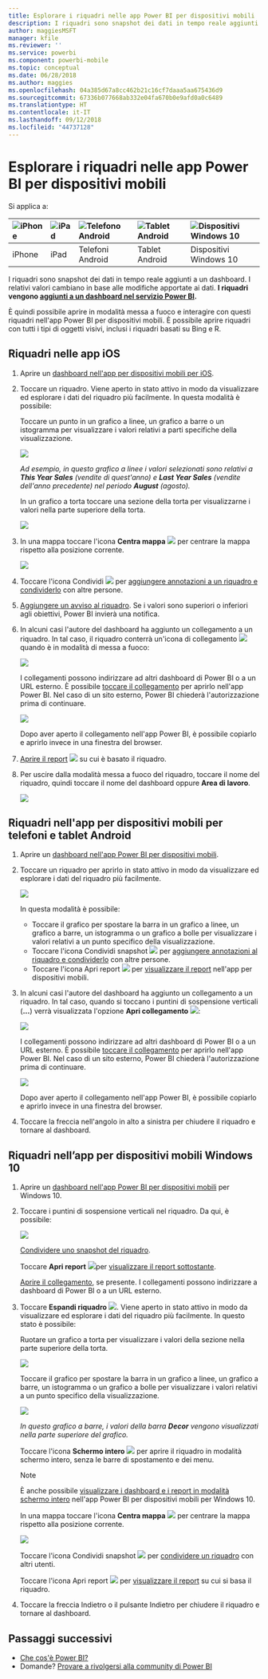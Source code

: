 ```yaml
---
title: Esplorare i riquadri nelle app Power BI per dispositivi mobili
description: I riquadri sono snapshot dei dati in tempo reale aggiunti a un dashboard. Informazioni sull'interazione con i riquadri nell'app Power BI per dispositivi mobili.
author: maggiesMSFT
manager: kfile
ms.reviewer: ''
ms.service: powerbi
ms.component: powerbi-mobile
ms.topic: conceptual
ms.date: 06/28/2018
ms.author: maggies
ms.openlocfilehash: 04a385d67a8cc462b21c16cf7daaa5aa675436d9
ms.sourcegitcommit: 67336b077668ab332e04fa670b0e9afd0a0c6489
ms.translationtype: HT
ms.contentlocale: it-IT
ms.lasthandoff: 09/12/2018
ms.locfileid: "44737128"
---
```

# <a name="explore-tiles-in-the-power-bi-mobile-apps"></a>Esplorare i riquadri nelle app Power BI per dispositivi mobili
Si applica a:

| ![iPhone](./media/mobile-tiles-in-the-mobile-apps/iphone-logo-50-px.png) | ![iPad](./media/mobile-tiles-in-the-mobile-apps/ipad-logo-50-px.png) | ![Telefono Android](./media/mobile-tiles-in-the-mobile-apps/android-phone-logo-50-px.png) | ![Tablet Android](./media/mobile-tiles-in-the-mobile-apps/android-tablet-logo-50-px.png) | ![Dispositivi Windows 10](./media/mobile-tiles-in-the-mobile-apps/win-10-logo-50-px.png) |
|:--- |:--- |:--- |:--- |:--- |
| iPhone |iPad |Telefoni Android |Tablet Android |Dispositivi Windows 10 |

I riquadri sono snapshot dei dati in tempo reale aggiunti a un dashboard. I relativi valori cambiano in base alle modifiche apportate ai dati. **I riquadri vengono [aggiunti a un dashboard nel servizio Power BI](../../service-dashboard-tiles.md).** 

È quindi possibile aprire in modalità messa a fuoco e interagire con questi riquadri nell'app Power BI per dispositivi mobili. È possibile aprire riquadri con tutti i tipi di oggetti visivi, inclusi i riquadri basati su Bing e R.

## <a name="tiles-in-the-ios-apps"></a>Riquadri nelle app iOS

1. Aprire un [dashboard nell'app per dispositivi mobili per iOS](mobile-apps-view-dashboard.md).
2. Toccare un riquadro. Viene aperto in stato attivo in modo da visualizzare ed esplorare i dati del riquadro più facilmente. In questa modalità è possibile:
   
   Toccare un punto in un grafico a linee, un grafico a barre o un istogramma per visualizzare i valori relativi a parti specifiche della visualizzazione.
   
    ![](media/mobile-tiles-in-the-mobile-apps/power-bi-iphone-line-tile-values.png)
   
   *Ad esempio, in questo grafico a linee i valori selezionati sono relativi a **This Year Sales** (vendite di quest'anno) e **Last Year Sales** (vendite dell'anno precedente) nel periodo **August** (agosto).*  
   
   In un grafico a torta toccare una sezione della torta per visualizzarne i valori nella parte superiore della torta.  
   
   ![](media/mobile-tiles-in-the-mobile-apps/power-bi-ipad-tile-pie.png)
3. In una mappa toccare l'icona **Centra mappa** ![](media/mobile-tiles-in-the-mobile-apps/power-bi-center-map-icon.png) per centrare la mappa rispetto alla posizione corrente.
   
     ![](media/mobile-tiles-in-the-mobile-apps/power-bi-ipad-center-map.png)
4. Toccare l'icona Condividi ![](./media/mobile-tiles-in-the-mobile-apps/power-bi-iphone-share-icon.png) per [aggiungere annotazioni a un riquadro e condividerlo](mobile-annotate-and-share-a-tile-from-the-mobile-apps.md) con altre persone.
5. [Aggiungere un avviso al riquadro](mobile-set-data-alerts-in-the-mobile-apps.md). Se i valori sono superiori o inferiori agli obiettivi, Power BI invierà una notifica.
6. In alcuni casi l'autore del dashboard ha aggiunto un collegamento a un riquadro. In tal caso, il riquadro conterrà un'icona di collegamento ![](media/mobile-tiles-in-the-mobile-apps/power-bi-iphone-link-icon.png) quando è in modalità di messa a fuoco:
   
    ![](media/mobile-tiles-in-the-mobile-apps/power-bi-iphone-tile-link.png)
   
    I collegamenti possono indirizzare ad altri dashboard di Power BI o a un URL esterno. È possibile [toccare il collegamento](../../service-dashboard-edit-tile.md#hyperlink) per aprirlo nell'app Power BI. Nel caso di un sito esterno, Power BI chiederà l'autorizzazione prima di continuare.
   
    ![](media/mobile-tiles-in-the-mobile-apps/pbi_andr_openlinkmessage.png)
   
    Dopo aver aperto il collegamento nell'app Power BI, è possibile copiarlo e aprirlo invece in una finestra del browser.
7. [Aprire il report](mobile-reports-in-the-mobile-apps.md) ![](././media/mobile-tiles-in-the-mobile-apps/power-bi-ipad-open-report-icon.png) su cui è basato il riquadro.
8. Per uscire dalla modalità messa a fuoco del riquadro, toccare il nome del riquadro, quindi toccare il nome del dashboard oppure **Area di lavoro**.
   
    ![](media/mobile-tiles-in-the-mobile-apps/power-bi-ipad-tile-breadcrumb.png)

## <a name="tiles-in-the-mobile-app-for-android-phones-and-tablets"></a>Riquadri nell'app per dispositivi mobili per telefoni e tablet Android
1. Aprire un [dashboard nell'app Power BI per dispositivi mobili](mobile-apps-view-dashboard.md).
2. Toccare un riquadro per aprirlo in stato attivo in modo da visualizzare ed esplorare i dati del riquadro più facilmente.
   
   ![](media/mobile-tiles-in-the-mobile-apps/power-bi-android-tablet-tile.png)
   
    In questa modalità è possibile:
   
   * Toccare il grafico per spostare la barra in un grafico a linee, un grafico a barre, un istogramma o un grafico a bolle per visualizzare i valori relativi a un punto specifico della visualizzazione.  
   * Toccare l'icona Condividi snapshot ![](./media/mobile-tiles-in-the-mobile-apps/pbi_andr_sharesnapicon.png) per [aggiungere annotazioni al riquadro e condividerlo](mobile-annotate-and-share-a-tile-from-the-mobile-apps.md) con altre persone.
   * Toccare l'icona Apri report ![](./media/mobile-tiles-in-the-mobile-apps/power-bi-android-tablet-open-report-icon.png) per [visualizzare il report](mobile-reports-in-the-mobile-apps.md) nell'app per dispositivi mobili.
3. In alcuni casi l'autore del dashboard ha aggiunto un collegamento a un riquadro. In tal caso, quando si toccano i puntini di sospensione verticali (**...**) verrà visualizzata l'opzione **Apri collegamento** ![](media/mobile-tiles-in-the-mobile-apps/power-bi-iphone-link-icon.png):
   
    ![](media/mobile-tiles-in-the-mobile-apps/power-bi-android-tile-link.png)
   
    I collegamenti possono indirizzare ad altri dashboard di Power BI o a un URL esterno. È possibile [toccare il collegamento](../../service-dashboard-edit-tile.md#hyperlink) per aprirlo nell'app Power BI. Nel caso di un sito esterno, Power BI chiederà l'autorizzazione prima di continuare.
   
    ![](media/mobile-tiles-in-the-mobile-apps/pbi_andr_openlinkmessage.png)
   
    Dopo aver aperto il collegamento nell'app Power BI, è possibile copiarlo e aprirlo invece in una finestra del browser.
4. Toccare la freccia nell'angolo in alto a sinistra per chiudere il riquadro e tornare al dashboard.

## <a name="tiles-in-the-windows-10-mobile-app"></a>Riquadri nell’app per dispositivi mobili Windows 10
1. Aprire un [dashboard nell'app Power BI per dispositivi mobili](mobile-apps-view-dashboard.md) per Windows 10.
2. Toccare i puntini di sospensione verticali nel riquadro. Da qui, è possibile: 
   
    ![](media/mobile-tiles-in-the-mobile-apps/pbi_win10tileellpslink.png)
   
    [Condividere uno snapshot del riquadro](mobile-windows-10-phone-app-get-started.md).
   
    Toccare **Apri report** ![](././media/mobile-tiles-in-the-mobile-apps/power-bi-ipad-open-report-icon.png)per [visualizzare il report sottostante](mobile-reports-in-the-mobile-apps.md).
   
    [Aprire il collegamento](../../service-dashboard-edit-tile.md#hyperlink), se presente. I collegamenti possono indirizzare a dashboard di Power BI o a un URL esterno.
3. Toccare **Espandi riquadro** ![](media/mobile-tiles-in-the-mobile-apps/power-bi-windows-10-focus-mode-icon.png). Viene aperto in stato attivo in modo da visualizzare ed esplorare i dati del riquadro più facilmente. In questo stato è possibile:
   
   Ruotare un grafico a torta per visualizzare i valori della sezione nella parte superiore della torta.  
   
   ![](media/mobile-tiles-in-the-mobile-apps/power-bi-windows-10-pie-focus-mode.png)
   
   Toccare il grafico per spostare la barra in un grafico a linee, un grafico a barre, un istogramma o un grafico a bolle per visualizzare i valori relativi a un punto specifico della visualizzazione.  
   
   ![](media/mobile-tiles-in-the-mobile-apps/pbi_win10ph_bartile0316.png)
   
   *In questo grafico a barre, i valori della barra **Decor** vengono visualizzati nella parte superiore del grafico.*
   
   Toccare l'icona **Schermo intero** ![](media/mobile-tiles-in-the-mobile-apps/power-bi-full-screen-icon.png) per aprire il riquadro in modalità schermo intero, senza le barre di spostamento e dei menu.
   
   > [!NOTE]
   > È anche possibile [visualizzare i dashboard e i report in modalità schermo intero](mobile-windows-10-app-presentation-mode.md) nell'app Power BI per dispositivi mobili per Windows 10.
   > 
   > 
   
   In una mappa toccare l'icona **Centra mappa** ![](media/mobile-tiles-in-the-mobile-apps/power-bi-center-map-icon.png) per centrare la mappa rispetto alla posizione corrente.
   
   ![](media/mobile-tiles-in-the-mobile-apps/power-bi-windows-10-center-map.png)
   
   Toccare l'icona Condividi snapshot ![](./media/mobile-tiles-in-the-mobile-apps/pbi_win10ph_shareicon.png) per [condividere un riquadro](mobile-windows-10-phone-app-get-started.md) con altri utenti.   
   
   Toccare l'icona Apri report ![](././media/mobile-tiles-in-the-mobile-apps/power-bi-ipad-open-report-icon.png) per [visualizzare il report](mobile-reports-in-the-mobile-apps.md) su cui si basa il riquadro. 
4. Toccare la freccia Indietro o il pulsante Indietro per chiudere il riquadro e tornare al dashboard.

## <a name="next-steps"></a>Passaggi successivi
* [Che cos'è Power BI?](../../power-bi-overview.md)
* Domande? [Provare a rivolgersi alla community di Power BI](http://community.powerbi.com/)

